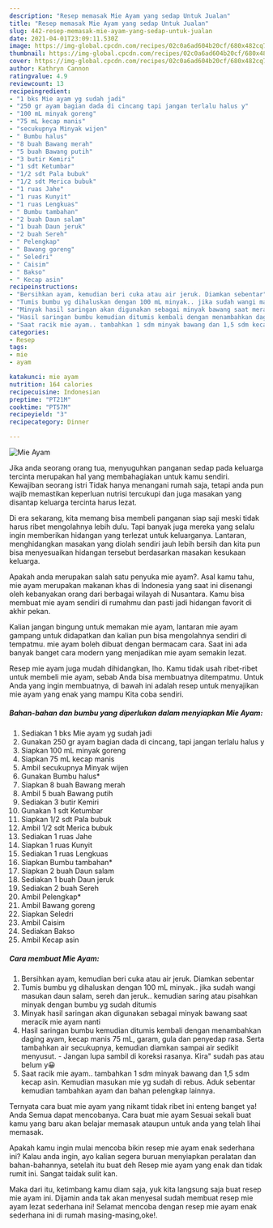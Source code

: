 ```yaml
---
description: "Resep memasak Mie Ayam yang sedap Untuk Jualan"
title: "Resep memasak Mie Ayam yang sedap Untuk Jualan"
slug: 442-resep-memasak-mie-ayam-yang-sedap-untuk-jualan
date: 2021-04-01T23:09:11.530Z
image: https://img-global.cpcdn.com/recipes/02c0a6ad604b20cf/680x482cq70/mie-ayam-foto-resep-utama.jpg
thumbnail: https://img-global.cpcdn.com/recipes/02c0a6ad604b20cf/680x482cq70/mie-ayam-foto-resep-utama.jpg
cover: https://img-global.cpcdn.com/recipes/02c0a6ad604b20cf/680x482cq70/mie-ayam-foto-resep-utama.jpg
author: Kathryn Cannon
ratingvalue: 4.9
reviewcount: 13
recipeingredient:
- "1 bks Mie ayam yg sudah jadi"
- "250 gr ayam bagian dada di cincang tapi jangan terlalu halus y"
- "100 mL minyak goreng"
- "75 mL kecap manis"
- "secukupnya Minyak wijen"
- " Bumbu halus"
- "8 buah Bawang merah"
- "5 buah Bawang putih"
- "3 butir Kemiri"
- "1 sdt Ketumbar"
- "1/2 sdt Pala bubuk"
- "1/2 sdt Merica bubuk"
- "1 ruas Jahe"
- "1 ruas Kunyit"
- "1 ruas Lengkuas"
- " Bumbu tambahan"
- "2 buah Daun salam"
- "1 buah Daun jeruk"
- "2 buah Sereh"
- " Pelengkap"
- " Bawang goreng"
- " Seledri"
- " Caisim"
- " Bakso"
- " Kecap asin"
recipeinstructions:
- "Bersihkan ayam, kemudian beri cuka atau air jeruk. Diamkan sebentar"
- "Tumis bumbu yg dihaluskan dengan 100 mL minyak.. jika sudah wangi masukan daun salam, sereh dan jeruk.. kemudian saring atau pisahkan minyak dengan bumbu yg sudah ditumis"
- "Minyak hasil saringan akan digunakan sebagai minyak bawang saat meracik mie ayam nanti"
- "Hasil saringan bumbu kemudian ditumis kembali dengan menambahkan daging ayam, kecap manis 75 mL, garam, gula dan penyedap rasa. Serta tambahkan air secukupnya, kemudian diamkan sampai air sedikit menyusut. Jangan lupa sambil di koreksi rasanya. Kira&#34; sudah pas atau belum y😀"
- "Saat racik mie ayam.. tambahkan 1 sdm minyak bawang dan 1,5 sdm kecap asin. Kemudian masukan mie yg sudah di rebus. Aduk sebentar kemudian tambahkan ayam dan bahan pelengkap lainnya."
categories:
- Resep
tags:
- mie
- ayam

katakunci: mie ayam 
nutrition: 164 calories
recipecuisine: Indonesian
preptime: "PT21M"
cooktime: "PT57M"
recipeyield: "3"
recipecategory: Dinner

---
```



![Mie Ayam](https://img-global.cpcdn.com/recipes/02c0a6ad604b20cf/680x482cq70/mie-ayam-foto-resep-utama.jpg)

Jika anda seorang orang tua, menyuguhkan panganan sedap pada keluarga tercinta merupakan hal yang membahagiakan untuk kamu sendiri. Kewajiban seorang istri Tidak hanya menangani rumah saja, tetapi anda pun wajib memastikan keperluan nutrisi tercukupi dan juga masakan yang disantap keluarga tercinta harus lezat.

Di era  sekarang, kita memang bisa membeli panganan siap saji meski tidak harus ribet mengolahnya lebih dulu. Tapi banyak juga mereka yang selalu ingin memberikan hidangan yang terlezat untuk keluarganya. Lantaran, menghidangkan masakan yang diolah sendiri jauh lebih bersih dan kita pun bisa menyesuaikan hidangan tersebut berdasarkan masakan kesukaan keluarga. 



Apakah anda merupakan salah satu penyuka mie ayam?. Asal kamu tahu, mie ayam merupakan makanan khas di Indonesia yang saat ini disenangi oleh kebanyakan orang dari berbagai wilayah di Nusantara. Kamu bisa membuat mie ayam sendiri di rumahmu dan pasti jadi hidangan favorit di akhir pekan.

Kalian jangan bingung untuk memakan mie ayam, lantaran mie ayam gampang untuk didapatkan dan kalian pun bisa mengolahnya sendiri di tempatmu. mie ayam boleh dibuat dengan bermacam cara. Saat ini ada banyak banget cara modern yang menjadikan mie ayam semakin lezat.

Resep mie ayam juga mudah dihidangkan, lho. Kamu tidak usah ribet-ribet untuk membeli mie ayam, sebab Anda bisa membuatnya ditempatmu. Untuk Anda yang ingin membuatnya, di bawah ini adalah resep untuk menyajikan mie ayam yang enak yang mampu Kita coba sendiri.

<!--inarticleads1-->

##### Bahan-bahan dan bumbu yang diperlukan dalam menyiapkan Mie Ayam:

1. Sediakan 1 bks Mie ayam yg sudah jadi
1. Gunakan 250 gr ayam bagian dada di cincang, tapi jangan terlalu halus y
1. Siapkan 100 mL minyak goreng
1. Siapkan 75 mL kecap manis
1. Ambil secukupnya Minyak wijen
1. Gunakan  Bumbu halus*
1. Siapkan 8 buah Bawang merah
1. Ambil 5 buah Bawang putih
1. Sediakan 3 butir Kemiri
1. Gunakan 1 sdt Ketumbar
1. Siapkan 1/2 sdt Pala bubuk
1. Ambil 1/2 sdt Merica bubuk
1. Sediakan 1 ruas Jahe
1. Siapkan 1 ruas Kunyit
1. Sediakan 1 ruas Lengkuas
1. Siapkan  Bumbu tambahan*
1. Siapkan 2 buah Daun salam
1. Sediakan 1 buah Daun jeruk
1. Sediakan 2 buah Sereh
1. Ambil  Pelengkap*
1. Ambil  Bawang goreng
1. Siapkan  Seledri
1. Ambil  Caisim
1. Sediakan  Bakso
1. Ambil  Kecap asin




<!--inarticleads2-->

##### Cara membuat Mie Ayam:

1. Bersihkan ayam, kemudian beri cuka atau air jeruk. Diamkan sebentar
1. Tumis bumbu yg dihaluskan dengan 100 mL minyak.. jika sudah wangi masukan daun salam, sereh dan jeruk.. kemudian saring atau pisahkan minyak dengan bumbu yg sudah ditumis
1. Minyak hasil saringan akan digunakan sebagai minyak bawang saat meracik mie ayam nanti
1. Hasil saringan bumbu kemudian ditumis kembali dengan menambahkan daging ayam, kecap manis 75 mL, garam, gula dan penyedap rasa. Serta tambahkan air secukupnya, kemudian diamkan sampai air sedikit menyusut. - Jangan lupa sambil di koreksi rasanya. Kira&#34; sudah pas atau belum y😀
1. Saat racik mie ayam.. tambahkan 1 sdm minyak bawang dan 1,5 sdm kecap asin. Kemudian masukan mie yg sudah di rebus. Aduk sebentar kemudian tambahkan ayam dan bahan pelengkap lainnya.




Ternyata cara buat mie ayam yang nikamt tidak ribet ini enteng banget ya! Anda Semua dapat mencobanya. Cara buat mie ayam Sesuai sekali buat kamu yang baru akan belajar memasak ataupun untuk anda yang telah lihai memasak.

Apakah kamu ingin mulai mencoba bikin resep mie ayam enak sederhana ini? Kalau anda ingin, ayo kalian segera buruan menyiapkan peralatan dan bahan-bahannya, setelah itu buat deh Resep mie ayam yang enak dan tidak rumit ini. Sangat taidak sulit kan. 

Maka dari itu, ketimbang kamu diam saja, yuk kita langsung saja buat resep mie ayam ini. Dijamin anda tak akan menyesal sudah membuat resep mie ayam lezat sederhana ini! Selamat mencoba dengan resep mie ayam enak sederhana ini di rumah masing-masing,oke!.

